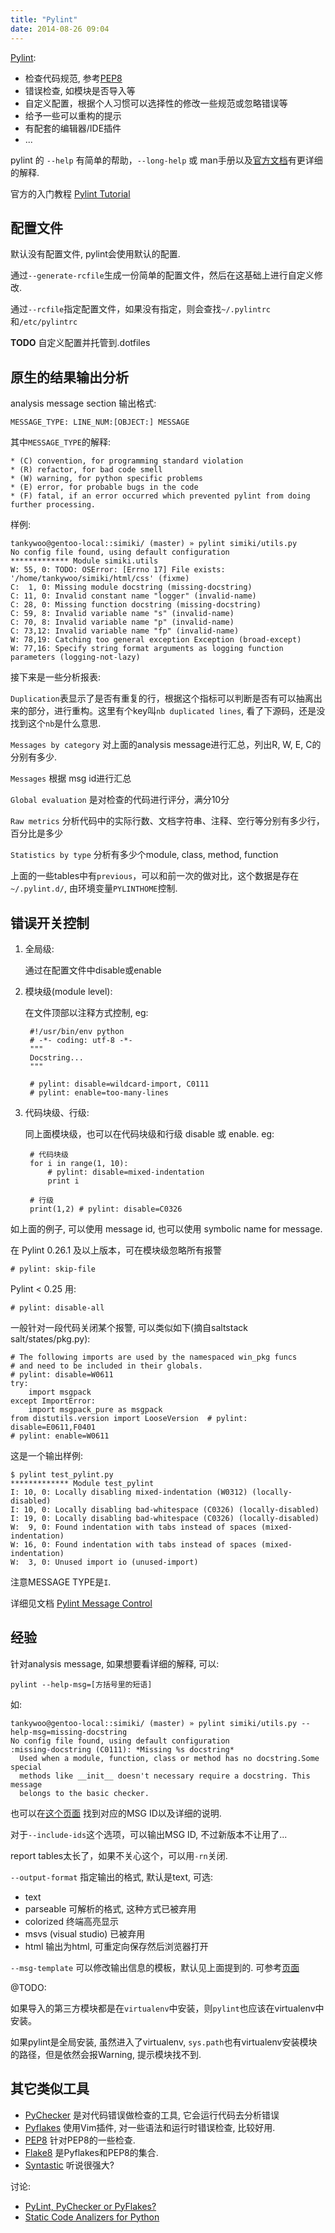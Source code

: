 ```yaml
---
title: "Pylint"
date: 2014-08-26 09:04
---
```


[Pylint](http://www.pylint.org):

* 检查代码规范, 参考[PEP8](http://legacy.python.org/dev/peps/pep-0008/)
* 错误检查, 如模块是否导入等
* 自定义配置，根据个人习惯可以选择性的修改一些规范或忽略错误等
* 给予一些可以重构的提示
* 有配套的编辑器/IDE插件
* ...

pylint 的 `--help` 有简单的帮助，`--long-help` 或 man手册以及[官方文档](http://docs.pylint.org/)有更详细的解释.

官方的入门教程 [Pylint Tutorial](http://docs.pylint.org/tutorial.html)

## 配置文件 ##

默认没有配置文件, pylint会使用默认的配置.

通过`--generate-rcfile`生成一份简单的配置文件，然后在这基础上进行自定义修改.

通过`--rcfile`指定配置文件，如果没有指定，则会查找`~/.pylintrc`和`/etc/pylintrc`

**TODO** 自定义配置并托管到.dotfiles

## 原生的结果输出分析 ##

analysis message section 输出格式:

    MESSAGE_TYPE: LINE_NUM:[OBJECT:] MESSAGE

其中`MESSAGE_TYPE`的解释:

    * (C) convention, for programming standard violation
    * (R) refactor, for bad code smell
    * (W) warning, for python specific problems
    * (E) error, for probable bugs in the code
    * (F) fatal, if an error occurred which prevented pylint from doing further processing.

样例:

    tankywoo@gentoo-local::simiki/ (master) » pylint simiki/utils.py
    No config file found, using default configuration
    ************* Module simiki.utils
    W: 55, 0: TODO: OSError: [Errno 17] File exists: '/home/tankywoo/simiki/html/css' (fixme)
    C:  1, 0: Missing module docstring (missing-docstring)
    C: 11, 0: Invalid constant name "logger" (invalid-name)
    C: 28, 0: Missing function docstring (missing-docstring)
    C: 59, 8: Invalid variable name "s" (invalid-name)
    C: 70, 8: Invalid variable name "p" (invalid-name)
    C: 73,12: Invalid variable name "fp" (invalid-name)
    W: 78,19: Catching too general exception Exception (broad-except)
    W: 77,16: Specify string format arguments as logging function parameters (logging-not-lazy)


接下来是一些分析报表:

`Duplication`表显示了是否有重复的行，根据这个指标可以判断是否有可以抽离出来的部分，进行重构。这里有个key叫`nb duplicated lines`, 看了下源码，还是没找到这个`nb`是什么意思.

`Messages by category` 对上面的analysis message进行汇总，列出R, W, E, C的分别有多少.

`Messages` 根据 msg id进行汇总

`Global evaluation` 是对检查的代码进行评分，满分10分

`Raw metrics` 分析代码中的实际行数、文档字符串、注释、空行等分别有多少行，百分比是多少

`Statistics by type` 分析有多少个module, class, method, function

上面的一些tables中有`previous`，可以和前一次的做对比，这个数据是存在`~/.pylint.d/`, 由环境变量`PYLINTHOME`控制.


## 错误开关控制 ##

1. 全局级:

    通过在配置文件中disable或enable

2. 模块级(module level):

    在文件顶部以注释方式控制, eg:

        #!/usr/bin/env python
        # -*- coding: utf-8 -*-
        """
        Docstring...
        """

        # pylint: disable=wildcard-import, C0111
        # pylint: enable=too-many-lines

3. 代码块级、行级:

    同上面模块级，也可以在代码块级和行级 disable 或 enable. eg:

        # 代码块级
        for i in range(1, 10):
            # pylint: disable=mixed-indentation
            print i

        # 行级
        print(1,2) # pylint: disable=C0326


如上面的例子, 可以使用 message id, 也可以使用 symbolic name for message.

在 Pylint 0.26.1 及以上版本，可在模块级忽略所有报警

    # pylint: skip-file

Pylint < 0.25 用:

    # pylint: disable-all


一般针对一段代码关闭某个报警, 可以类似如下(摘自saltstack salt/states/pkg.py):

    # The following imports are used by the namespaced win_pkg funcs
    # and need to be included in their globals.
    # pylint: disable=W0611
    try:
        import msgpack
    except ImportError:
        import msgpack_pure as msgpack
    from distutils.version import LooseVersion  # pylint: disable=E0611,F0401
    # pylint: enable=W0611


这是一个输出样例:

    $ pylint test_pylint.py
    ************* Module test_pylint
    I: 10, 0: Locally disabling mixed-indentation (W0312) (locally-disabled)
    I: 10, 0: Locally disabling bad-whitespace (C0326) (locally-disabled)
    I: 19, 0: Locally disabling bad-whitespace (C0326) (locally-disabled)
    W:  9, 0: Found indentation with tabs instead of spaces (mixed-indentation)
    W: 16, 0: Found indentation with tabs instead of spaces (mixed-indentation)
    W:  3, 0: Unused import io (unused-import)

注意MESSAGE TYPE是`I`.

详细见文档 [Pylint Message Control](http://docs.pylint.org/faq.html#message-control)

## 经验 ##

针对analysis message, 如果想要看详细的解释, 可以:

    pylint --help-msg=[方括号里的短语]

如:

    tankywoo@gentoo-local::simiki/ (master) » pylint simiki/utils.py --help-msg=missing-docstring
    No config file found, using default configuration
    :missing-docstring (C0111): *Missing %s docstring*
      Used when a module, function, class or method has no docstring.Some special
      methods like __init__ doesn't necessary require a docstring. This message
      belongs to the basic checker.

也可以在[这个页面](http://pylint-messages.wikidot.com/all-messages) 找到对应的MSG ID以及详细的说明.

对于`--include-ids`这个选项，可以输出MSG ID, 不过新版本不让用了...

report tables太长了，如果不关心这个，可以用`-rn`关闭.

`--output-format` 指定输出的格式, 默认是text, 可选:

* text
* parseable 可解析的格式, 这种方式已被弃用
* colorized 终端高亮显示
* msvs (visual studio) 已被弃用
* html 输出为html, 可重定向保存然后浏览器打开

`--msg-template` 可以修改输出信息的模板，默认见上面提到的. 可参考[页面](http://docs.pylint.org/output.html)

@TODO:

如果导入的第三方模块都是在`virtualenv`中安装，则`pylint`也应该在virtualenv中安装。

如果pylint是全局安装, 虽然进入了virtualenv, `sys.path`也有virtualenv安装模块的路径，但是依然会报Warning, 提示模块找不到.

## 其它类似工具 ##

* [PyChecker](http://pychecker.sourceforge.net/) 是对代码错误做检查的工具, 它会运行代码去分析错误
* [Pyflakes](https://pypi.python.org/pypi/pyflakes) 使用Vim插件, 对一些语法和运行时错误检查, 比较好用.
* [PEP8](https://pypi.python.org/pypi/pep8) 针对PEP8的一些检查.
* [Flake8](https://pypi.python.org/pypi/flake8) 是Pyflakes和PEP8的集合.
* [Syntastic](https://github.com/scrooloose/syntastic) 听说很强大?

讨论:

* [PyLint, PyChecker or PyFlakes?](http://stackoverflow.com/questions/1428872/pylint-pychecker-or-pyflakes)
* [Static Code Analizers for Python](http://doughellmann.com/2008/03/01/static-code-analizers-for-python.html)
